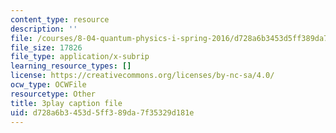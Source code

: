 ```yaml
---
content_type: resource
description: ''
file: /courses/8-04-quantum-physics-i-spring-2016/d728a6b3453d5ff389da7f35329d181e_sPsDI0dICtc.vtt
file_size: 17826
file_type: application/x-subrip
learning_resource_types: []
license: https://creativecommons.org/licenses/by-nc-sa/4.0/
ocw_type: OCWFile
resourcetype: Other
title: 3play caption file
uid: d728a6b3-453d-5ff3-89da-7f35329d181e
---
```


